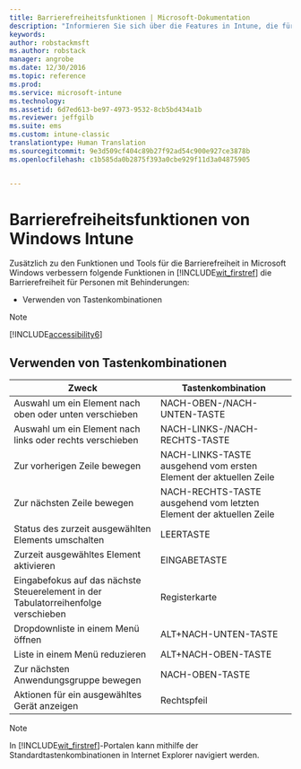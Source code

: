 ```yaml
---
title: Barrierefreiheitsfunktionen | Microsoft-Dokumentation
description: "Informieren Sie sich über die Features in Intune, die für Barrierefreiheit für Personen mit Behinderungen sorgen."
keywords: 
author: robstackmsft
ms.author: robstack
manager: angrobe
ms.date: 12/30/2016
ms.topic: reference
ms.prod: 
ms.service: microsoft-intune
ms.technology: 
ms.assetid: 6d7ed613-be97-4973-9532-8cb5bd434a1b
ms.reviewer: jeffgilb
ms.suite: ems
ms.custom: intune-classic
translationtype: Human Translation
ms.sourcegitcommit: 9e3d509cf404c89b27f92ad54c900e927ce3878b
ms.openlocfilehash: c1b585da0b2875f393a0cbe929f11d3a04875905


---
```


# <a name="accessibility-features-of-microsoft-intune"></a>Barrierefreiheitsfunktionen von Windows Intune
Zusätzlich zu den Funktionen und Tools für die Barrierefreiheit in Microsoft Windows verbessern folgende Funktionen in [!INCLUDE[wit_firstref](./includes/wit_firstref_md.md)] die Barrierefreiheit für Personen mit Behinderungen:

-   Verwenden von Tastenkombinationen

> [!NOTE]
> [!INCLUDE[accessibility6](./includes/accessibility6_md.md)]

## <a name="using-keyboard-shortcuts"></a>Verwenden von Tastenkombinationen

|Zweck|Tastenkombination|
|--------------|------------------------------|
|Auswahl um ein Element nach oben oder unten verschieben|NACH-OBEN-/NACH-UNTEN-TASTE|
|Auswahl um ein Element nach links oder rechts verschieben|NACH-LINKS-/NACH-RECHTS-TASTE|
|Zur vorherigen Zeile bewegen|NACH-LINKS-TASTE ausgehend vom ersten Element der aktuellen Zeile|
|Zur nächsten Zeile bewegen|NACH-RECHTS-TASTE ausgehend vom letzten Element der aktuellen Zeile|
|Status des zurzeit ausgewählten Elements umschalten|LEERTASTE|
|Zurzeit ausgewähltes Element aktivieren|EINGABETASTE|
|Eingabefokus auf das nächste Steuerelement in der Tabulatorreihenfolge verschieben|Registerkarte|
|Dropdownliste in einem Menü öffnen|ALT+NACH-UNTEN-TASTE|
|Liste in einem Menü reduzieren|ALT+NACH-OBEN-TASTE|
|Zur nächsten Anwendungsgruppe bewegen|NACH-OBEN-TASTE|
|Aktionen für ein ausgewähltes Gerät anzeigen|Rechtspfeil|
> [!NOTE]
> In [!INCLUDE[wit_firstref](./includes/wit_firstref_md.md)]-Portalen kann mithilfe der Standardtastenkombinationen in Internet Explorer navigiert werden.



<!--HONumber=Dec16_HO5-->


